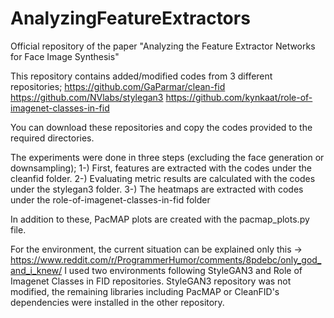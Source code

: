 # AnalyzingFeatureExtractors
Official repository of the paper "Analyzing the Feature Extractor Networks for Face Image Synthesis"

This repository contains added/modified codes from 3 different repositories;
  https://github.com/GaParmar/clean-fid
  https://github.com/NVlabs/stylegan3
  https://github.com/kynkaat/role-of-imagenet-classes-in-fid

You can download these repositories and copy the codes provided to the required directories.

The experiments were done in three steps (excluding the face generation or downsampling);
  1-) First, features are extracted with the codes under the cleanfid folder.
  2-) Evaluating metric results are calculated with the codes under the stylegan3 folder.
  3-) The heatmaps are extracted with codes under the role-of-imagenet-classes-in-fid folder

In addition to these, PacMAP plots are created with the pacmap_plots.py file.

For the environment, the current situation can be explained only this -> https://www.reddit.com/r/ProgrammerHumor/comments/8pdebc/only_god_and_i_knew/
I used two environments following StyleGAN3 and Role of Imagenet Classes in FID repositories. StyleGAN3 repository was not modified, the remaining libraries including PacMAP or CleanFID's dependencies were installed in the other repository.
